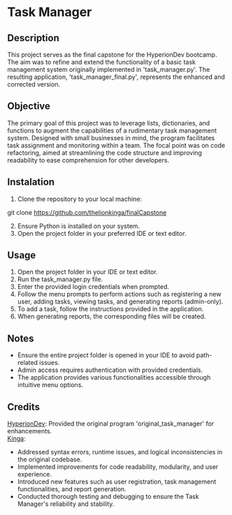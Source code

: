 # Task Manager
## Description
This project serves as the final capstone for the HyperionDev bootcamp. The aim was to refine and extend the functionality of a basic task management system originally implemented in 'task_manager.py'. The resulting application, 'task_manager_final.py', represents the enhanced and corrected version.

## Objective
The primary goal of this project was to leverage lists, dictionaries, and functions to augment the capabilities of a rudimentary task management system. Designed with small businesses in mind, the program facilitates task assignment and monitoring within a team. The focal point was on code refactoring, aimed at streamlining the code structure and improving readability to ease comprehension for other developers.


## Instalation 

1. Clone the repository to your local machine:

git clone https://github.com/thelionkinga/finalCapstone

2. Ensure Python is installed on your system.
3. Open the project folder in your preferred IDE or text editor.

## Usage

1. Open the project folder in your IDE or text editor.
2. Run the task_manager.py file.
3. Enter the provided login credentials when prompted.
4. Follow the menu prompts to perform actions such as registering a new user, adding tasks, viewing tasks, and generating reports (admin-only).
5. To add a task, follow the instructions provided in the application.
6. When generating reports, the corresponding files will be created.

## Notes

* Ensure the entire project folder is opened in your IDE to avoid path-related issues.
* Admin access requires authentication with provided credentials.
* The application provides various functionalities accessible through intuitive menu options.

## Credits

[HyperionDev](https://www.hyperiondev.com/): Provided the original program 'original_task_manager' for enhancements.<br>
[Kinga](https://github.com/thelionkinga):
- Addressed syntax errors, runtime issues, and logical inconsistencies in the original codebase.
- Implemented improvements for code readability, modularity, and user experience.
- Introduced new features such as user registration, task management functionalities, and report generation.
- Conducted thorough testing and debugging to ensure the Task Manager's reliability and stability.
